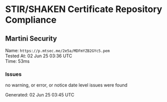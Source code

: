 # STIR/SHAKEN Certificate Repository Compliance

## Martini Security

Name: `https://p.mtsec.me/2e5a/MDFmYZB2GYc5.pem`\
Tested At: 02 Jun 25 03:36 UTC\
Time: 53ms

### Issues

no warning, or error, or notice date level issues were found

Generated: 02 Jun 25 03:45 UTC